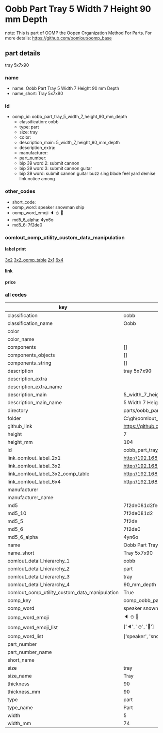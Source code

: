 # Oobb Part Tray 5 Width 7 Height 90 mm Depth  

note: This is part of OOMP the Oopen Organization Method For Parts. For more details: https://github.com/oomlout/oomp_base

##  part details
  



tray 5x7x90



### name
* name: Oobb Part Tray 5 Width 7 Height 90 mm Depth
* name_short: Tray 5x7x90 
### id
* oomp_id: oobb_part_tray_5_width_7_height_90_mm_depth
  * classification: oobb
  * type: part
  * size: tray
  * color: 
  * description_main: 5_width_7_height_90_mm_depth
  * description_extra: 
  * manufacturer: 
  * part_number: 
  * bip 39 word 2: submit cannon
  * bip 39 word 3: submit cannon guitar
  * bip 39 word: submit cannon guitar buzz sing blade feel yard demise link notice among

### other_codes
* short_code: 
* oomp_word: speaker snowman ship
* oomp_word_emoji :speaker: :snowman: :ship:
* md5_6_alpha: 4yn6o
* md5_6: 7f2de0






### oomlout_oomp_utility_custom_data_manipulation
#### label print
[3x2](http://192.168.1.245:1112/?label=oomp%204yn6o)
[3x2_oomp_table](http://192.168.1.108:1112/?label=oomp%204yn6o)
[2x1](http://192.168.1.242:1112/?label=oomp%204yn6o)
[6x4](http://192.168.1.55:1112/?label=oomp%204yn6o)    

#### link

                              

#### price







### all codes 
| key | value |  
| --- | --- |  
| classification | oobb |  
| classification_name | Oobb |  
| color |  |  
| color_name |  |  
| components | [] |  
| components_objects | [] |  
| components_string | [] |  
| description | tray 5x7x90 |  
| description_extra |  |  
| description_extra_name |  |  
| description_main | 5_width_7_height_90_mm_depth |  
| description_main_name | 5 Width 7 Height 90 mm Depth |  
| directory | parts/oobb_part_tray_5_width_7_height_90_mm_depth |  
| folder | C:\gh\oomlout_oobb_version_4_generated_parts\parts\oobb_part_tray_5_width_7_height_90_mm_depth |  
| github_link | https://github.com/oomlout/oomlout_oomp_part_src/tree/main/parts/oobb_part_tray_5_width_7_height_90_mm_depth |  
| height | 7 |  
| height_mm | 104 |  
| id | oobb_part_tray_5_width_7_height_90_mm_depth |  
| link_oomlout_label_2x1 | http://192.168.1.242:1112/?label=oomp%204yn6o |  
| link_oomlout_label_3x2 | http://192.168.1.245:1112/?label=oomp%204yn6o |  
| link_oomlout_label_3x2_oomp_table | http://192.168.1.108:1112/?label=oomp%204yn6o |  
| link_oomlout_label_6x4 | http://192.168.1.55:1112/?label=oomp%204yn6o |  
| manufacturer |  |  
| manufacturer_name |  |  
| md5 | 7f2de081d2feca985c64a1f8cf885ec0 |  
| md5_10 | 7f2de081d2 |  
| md5_5 | 7f2de |  
| md5_6 | 7f2de0 |  
| md5_6_alpha | 4yn6o |  
| name | Oobb Part Tray 5 Width 7 Height 90 mm Depth |  
| name_short | Tray 5x7x90  |  
| oomlout_detail_hierarchy_1 | oobb |  
| oomlout_detail_hierarchy_2 | part |  
| oomlout_detail_hierarchy_3 | tray |  
| oomlout_detail_hierarchy_4 | 90_mm_depth |  
| oomlout_oomp_utility_custom_data_manipulation | True |  
| oomp_key | oomp_oobb_part_tray_5_width_7_height_90_mm_depth |  
| oomp_word | speaker snowman ship |  
| oomp_word_emoji | :speaker: :snowman: :ship: |  
| oomp_word_emoji_list | [':speaker:', ':snowman:', ':ship:'] |  
| oomp_word_list | ['speaker', 'snowman', 'ship'] |  
| part_number |  |  
| part_number_name |  |  
| short_name |  |  
| size | tray |  
| size_name | Tray |  
| thickness | 90 |  
| thickness_mm | 90 |  
| type | part |  
| type_name | Part |  
| width | 5 |  
| width_mm | 74 |  
